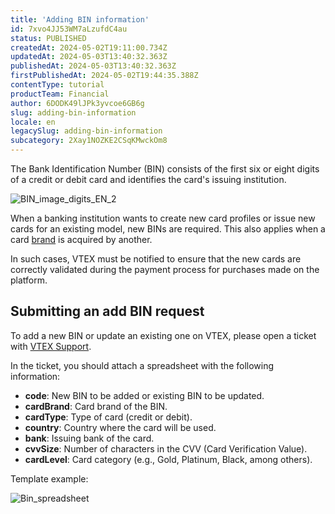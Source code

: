 ```yaml
---
title: 'Adding BIN information'
id: 7xvo4JJ53WM7aLzufdC4au
status: PUBLISHED
createdAt: 2024-05-02T19:11:00.734Z
updatedAt: 2024-05-03T13:40:32.363Z
publishedAt: 2024-05-03T13:40:32.363Z
firstPublishedAt: 2024-05-02T19:44:35.388Z
contentType: tutorial
productTeam: Financial
author: 6DODK49lJPk3yvcoe6GB6g
slug: adding-bin-information
locale: en
legacySlug: adding-bin-information
subcategory: 2Xay1NOZKE2CSqKMwckOm8
---
```


The Bank Identification Number (BIN) consists of the first six or eight digits of a credit or debit card and identifies the card's issuing institution.

![BIN_image_digits_EN_2](https://images.ctfassets.net/alneenqid6w5/56E0fyyarcKE5C68SXt7xQ/1e44ba9fd9c075edcc4042470c40af1a/BIN_image_digits_EN_2.png)

When a banking institution wants to create new card profiles or issue new cards for an existing model, new BINs are required. This also applies when a card [brand](https://help.vtex.com/en/tutorial/what-is-a-credit-card-brand--4bNba5QYuIwKEmac88KwyI) is acquired by another.

In such cases, VTEX must be notified to ensure that the new cards are correctly validated during the payment process for purchases made on the platform.

## Submitting an add BIN request

To add a new BIN or update an existing one on VTEX, please open a ticket with [VTEX Support](https://help.vtex.com/en/support).

In the ticket, you should attach a spreadsheet with the following information:

- __code__: New BIN to be added or existing BIN to be updated.
- __cardBrand__: Card brand of the BIN.
- __cardType__: Type of card (credit or debit).
- __country__: Country where the card will be used.
- __bank__: Issuing bank of the card.
- __cvvSize__: Number of characters in the CVV (Card Verification Value).
- __cardLevel__: Card category (e.g., Gold, Platinum, Black, among others).

Template example:

![Bin_spreadsheet](https://images.ctfassets.net/alneenqid6w5/1bYkI1ppRO3r7VtpFyDPfA/3c5b160ad784b2fdf80b57f99a375050/Bin_spreadsheet.PNG)
